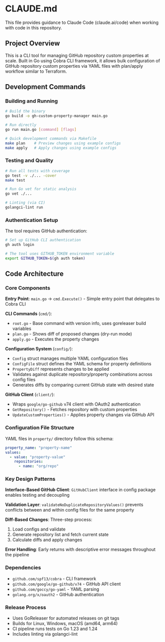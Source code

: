 # CLAUDE.md

This file provides guidance to Claude Code (claude.ai/code) when working with code in this repository.

## Project Overview

This is a CLI tool for managing GitHub repository custom properties at scale. Built in Go using Cobra CLI framework, it allows bulk configuration of GitHub repository custom properties via YAML files with plan/apply workflow similar to Terraform.

## Development Commands

### Building and Running
```bash
# Build the binary
go build -o gh-custom-property-manager main.go

# Run directly
go run main.go [command] [flags]

# Quick development commands via Makefile
make plan    # Preview changes using example configs
make apply   # Apply changes using example configs
```

### Testing and Quality
```bash
# Run all tests with coverage
go test -v ./... -cover
make test

# Run Go vet for static analysis
go vet ./...

# Linting (via CI)
golangci-lint run
```

### Authentication Setup
The tool requires GitHub authentication:
```bash
# Set up GitHub CLI authentication
gh auth login

# The tool uses GITHUB_TOKEN environment variable
export GITHUB_TOKEN=$(gh auth token)
```

## Code Architecture

### Core Components

**Entry Point**: `main.go` → `cmd.Execute()` - Simple entry point that delegates to Cobra CLI

**CLI Commands** (`cmd/`):
- `root.go` - Base command with version info, uses goreleaser build variables
- `plan.go` - Shows diff of proposed changes (dry-run mode)
- `apply.go` - Executes the property changes

**Configuration System** (`config/`):
- `Config` struct manages multiple YAML configuration files
- `ConfigFile` struct defines the YAML schema for property definitions
- `PropertyDiff` represents changes to be applied
- Validates against duplicate repository/property combinations across config files
- Generates diffs by comparing current GitHub state with desired state

**GitHub Client** (`client/`):
- Wraps `google/go-github` v74 client with OAuth2 authentication
- `GetRepository()` - Fetches repository with custom properties
- `UpdateCustomProperties()` - Applies property changes via GitHub API

### Configuration File Structure
YAML files in `property/` directory follow this schema:
```yaml
property_name: "property-name"
values:
  - value: "property-value"
    repositories:
      - name: "org/repo"
```

### Key Design Patterns

**Interface-Based GitHub Client**: `GitHubClient` interface in config package enables testing and decoupling

**Validation Layer**: `validateNoDuplicateRepositoryValues()` prevents conflicts between and within config files for the same property

**Diff-Based Changes**: Three-step process:
1. Load configs and validate
2. Generate repository list and fetch current state  
3. Calculate diffs and apply changes

**Error Handling**: Early returns with descriptive error messages throughout the pipeline

### Dependencies
- `github.com/spf13/cobra` - CLI framework
- `github.com/google/go-github/v74` - GitHub API client
- `github.com/goccy/go-yaml` - YAML parsing
- `golang.org/x/oauth2` - GitHub authentication

### Release Process
- Uses GoReleaser for automated releases on git tags
- Builds for Linux, Windows, macOS (amd64, arm64)
- CI pipeline runs tests on Go 1.23 and 1.24
- Includes linting via golangci-lint